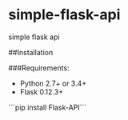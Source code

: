# simple-flask-api
simple flask api 

##Installation

###Requirements:

   - Python 2.7+ or 3.4+
   - Flask 0.12.3+

´´´pip install Flask-API´´´

